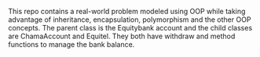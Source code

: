 This repo contains a real-world problem modeled using OOP 
while taking advantage of inheritance, encapsulation, polymorphism and the other OOP concepts.
The parent class is the Equitybank account and the child classes are ChamaAccount and Equitel.
They both have withdraw and method functions to manage the bank balance.
